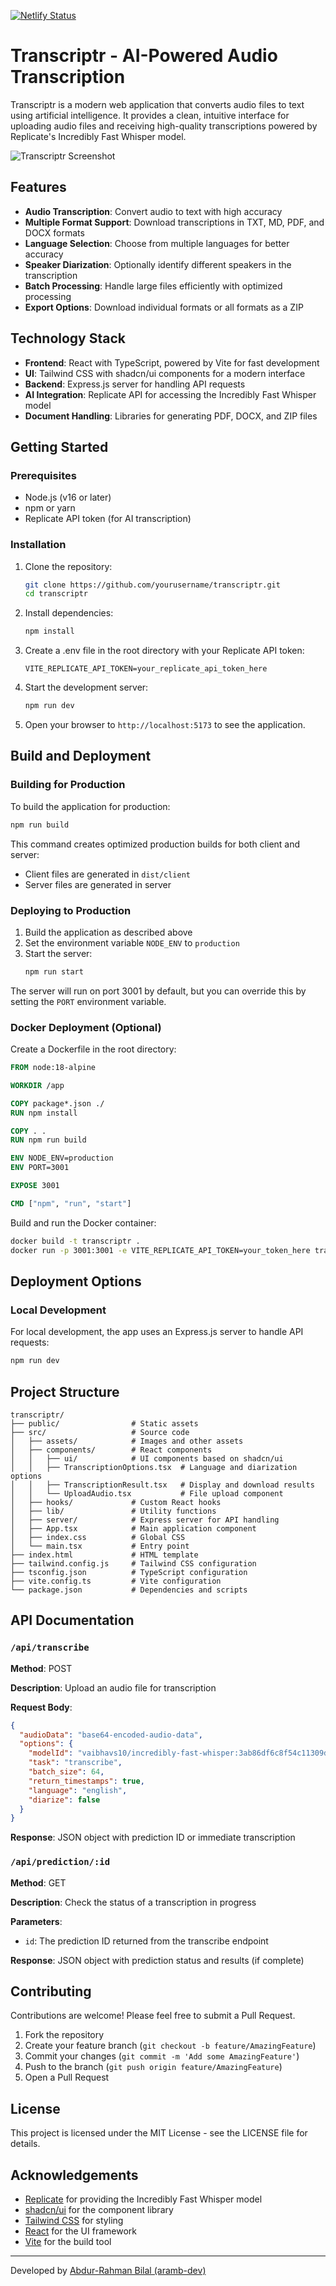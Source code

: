 [![Netlify Status](https://api.netlify.com/api/v1/badges/2a08872b-ce65-4b82-be7f-3a7a4fd6b0ad/deploy-status)](https://app.netlify.com/sites/transcriptr/deploys)
# Transcriptr - AI-Powered Audio Transcription

Transcriptr is a modern web application that converts audio files to text using artificial intelligence. It provides a clean, intuitive interface for uploading audio files and receiving high-quality transcriptions powered by Replicate's Incredibly Fast Whisper model.

![Transcriptr Screenshot](https://hc-cdn.hel1.your-objectstorage.com/s/v3/adb3df4b145f7080f7275b56e56d7269daaad0f2_image.png)

## Features

- **Audio Transcription**: Convert audio to text with high accuracy
- **Multiple Format Support**: Download transcriptions in TXT, MD, PDF, and DOCX formats
- **Language Selection**: Choose from multiple languages for better accuracy
- **Speaker Diarization**: Optionally identify different speakers in the transcription
- **Batch Processing**: Handle large files efficiently with optimized processing
- **Export Options**: Download individual formats or all formats as a ZIP

## Technology Stack

- **Frontend**: React with TypeScript, powered by Vite for fast development
- **UI**: Tailwind CSS with shadcn/ui components for a modern interface
- **Backend**: Express.js server for handling API requests
- **AI Integration**: Replicate API for accessing the Incredibly Fast Whisper model
- **Document Handling**: Libraries for generating PDF, DOCX, and ZIP files

## Getting Started

### Prerequisites

- Node.js (v16 or later)
- npm or yarn
- Replicate API token (for AI transcription)

### Installation

1. Clone the repository:

   ```bash
   git clone https://github.com/yourusername/transcriptr.git
   cd transcriptr
   ```

2. Install dependencies:

   ```bash
   npm install
   ```

3. Create a .env file in the root directory with your Replicate API token:

   ```
   VITE_REPLICATE_API_TOKEN=your_replicate_api_token_here
   ```

4. Start the development server:

   ```bash
   npm run dev
   ```

5. Open your browser to `http://localhost:5173` to see the application.

## Build and Deployment

### Building for Production

To build the application for production:

```bash
npm run build
```

This command creates optimized production builds for both client and server:

- Client files are generated in `dist/client`
- Server files are generated in server

### Deploying to Production

1. Build the application as described above
2. Set the environment variable `NODE_ENV` to `production`
3. Start the server:
   ```bash
   npm run start
   ```

The server will run on port 3001 by default, but you can override this by setting the `PORT` environment variable.

### Docker Deployment (Optional)

Create a Dockerfile in the root directory:

```dockerfile
FROM node:18-alpine

WORKDIR /app

COPY package*.json ./
RUN npm install

COPY . .
RUN npm run build

ENV NODE_ENV=production
ENV PORT=3001

EXPOSE 3001

CMD ["npm", "run", "start"]
```

Build and run the Docker container:

```bash
docker build -t transcriptr .
docker run -p 3001:3001 -e VITE_REPLICATE_API_TOKEN=your_token_here transcriptr
```

## Deployment Options

### Local Development

For local development, the app uses an Express.js server to handle API requests:

```bash
npm run dev
```

## Project Structure

```
transcriptr/
├── public/                # Static assets
├── src/                   # Source code
│   ├── assets/            # Images and other assets
│   ├── components/        # React components
│   │   ├── ui/            # UI components based on shadcn/ui
│   │   ├── TranscriptionOptions.tsx  # Language and diarization options
│   │   ├── TranscriptionResult.tsx   # Display and download results
│   │   └── UploadAudio.tsx           # File upload component
│   ├── hooks/             # Custom React hooks
│   ├── lib/               # Utility functions
│   ├── server/            # Express server for API handling
│   ├── App.tsx            # Main application component
│   ├── index.css          # Global CSS
│   └── main.tsx           # Entry point
├── index.html             # HTML template
├── tailwind.config.js     # Tailwind CSS configuration
├── tsconfig.json          # TypeScript configuration
├── vite.config.ts         # Vite configuration
└── package.json           # Dependencies and scripts
```

## API Documentation

### `/api/transcribe`

**Method**: POST

**Description**: Upload an audio file for transcription

**Request Body**:

```json
{
  "audioData": "base64-encoded-audio-data",
  "options": {
    "modelId": "vaibhavs10/incredibly-fast-whisper:3ab86df6c8f54c11309d4d1f930ac292bad43ace52d10c80d87eb258b3c9f79c",
    "task": "transcribe",
    "batch_size": 64,
    "return_timestamps": true,
    "language": "english",
    "diarize": false
  }
}
```

**Response**: JSON object with prediction ID or immediate transcription

### `/api/prediction/:id`

**Method**: GET

**Description**: Check the status of a transcription in progress

**Parameters**:

- `id`: The prediction ID returned from the transcribe endpoint

**Response**: JSON object with prediction status and results (if complete)

## Contributing

Contributions are welcome! Please feel free to submit a Pull Request.

1. Fork the repository
2. Create your feature branch (`git checkout -b feature/AmazingFeature`)
3. Commit your changes (`git commit -m 'Add some AmazingFeature'`)
4. Push to the branch (`git push origin feature/AmazingFeature`)
5. Open a Pull Request

## License

This project is licensed under the MIT License - see the LICENSE file for details.

## Acknowledgements

- [Replicate](https://replicate.com/) for providing the Incredibly Fast Whisper model
- [shadcn/ui](https://ui.shadcn.com/) for the component library
- [Tailwind CSS](https://tailwindcss.com/) for styling
- [React](https://reactjs.org/) for the UI framework
- [Vite](https://vitejs.dev/) for the build tool

---

Developed by [Abdur-Rahman Bilal (aramb-dev)](https://github.com/aramb-dev)

